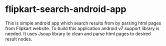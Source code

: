 # flipkart-search-android-app
This is simple android app which search results from by parsing html pages from Flipkart website. To build this application android v7 support library is needed.
It uses Jsoup library to clean and parse html pages to desired result nodes.
